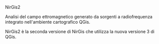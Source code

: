 NirGis2

Analisi del campo ettromagnetico generato da sorgenti a radiofrequenza
integrato nell'ambiente cartografico QGis.

NirGis2 è la seconda versione di NirGis che utilizza la nuova versione 3 di QGis. 

